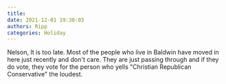 ```yaml
---
title: 
date: 2021-12-01 19:30:03
authors: Ripp
categories: Holiday
---
```


 Nelson, It is too late.  Most of the people who live in Baldwin have moved in here just recently and don't care.  They are just passing through and if they do vote, they vote for the person who yells "Christian Republican Conservative" the loudest.